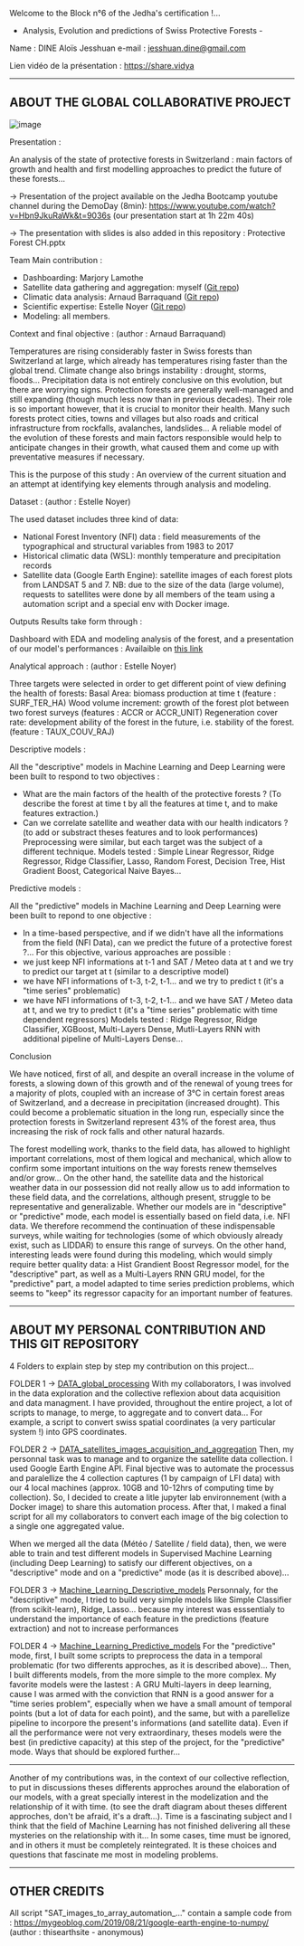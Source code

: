 Welcome to the Block n°6 of the Jedha's certification !...
 - Analysis, Evolution and predictions of Swiss Protective Forests - 

Name : DINE Aloïs Jesshuan
e-mail : jesshuan.dine@gmail.com

Lien vidéo de la présentation :
https://share.vidya

-------------------
ABOUT THE GLOBAL COLLABORATIVE PROJECT
-------------------

![image](./illustr/presentation.jpg)

Presentation :

An analysis of the state of protective forests in Switzerland : main factors of growth and health and first modelling approaches to predict the future of these forests...

-> Presentation of the project available on the Jedha Bootcamp youtube channel during the DemoDay (8min):
https://www.youtube.com/watch?v=Hbn9JkuRaWk&t=9036s
(our presentation start at 1h 22m 40s)

-> The presentation with slides is also added in this repository : Protective Forest CH.pptx

Team Main contribution :

- Dashboarding: Marjory Lamothe
- Satellite data gathering and aggregation: myself ([Git repo](https://github.com/MarjoryLamothe))
- Climatic data analysis: Arnaud Barraquand ([Git repo](https://github.com/Ukratic/Protection-Forests))
- Scientific expertise: Estelle Noyer ([Git repo](https://github.com/NoyE-R/JF_B6_ProtectiveForest/blob/main/README.md))
- Modeling: all members.

Context and final objective :
(author : Arnaud Barraquand)

Temperatures are rising considerably faster in Swiss forests than Switzerland at large, which already has temperatures rising faster than the global trend.
Climate change also brings instability : drought, storms, floods... Precipitation data is not entirely conclusive on this evolution, but there are worrying signs.
Protection forests are generally well-managed and still expanding (though much less now than in previous decades). Their role is so important however, that it is crucial to monitor their health.
Many such forests protect cities, towns and villages but also roads and critical infrastructure from rockfalls, avalanches, landslides...
A reliable model of the evolution of these forests and main factors responsible would help to anticipate changes in their growth, what caused them and come up with preventative measures if necessary.

This is the purpose of this study : An overview of the current situation and an attempt at identifying key elements through analysis and modeling.


Dataset :
(author : Estelle Noyer)

The used dataset includes three kind of data:

- National Forest Inventory (NFI) data : field measurements of the typographical and structural variables from 1983 to 2017
- Historical climatic data (WSL): monthly temperature and precipitation records
- Satellite data (Google Earth Engine): satellite images of each forest plots from LANDSAT 5 and 7.
NB: due to the size of the data (large volume), requests to satellites were done by all members of the team using a automation script and a special env with Docker image.

Outputs Results take form through :

Dashboard with EDA and modeling analysis of the forest, and a presentation of our model's performances :
Availaible on [this link](https://ukratic-protection-forests-dashboard-home-fsgk56.streamlit.app/)

Analytical approach :
(author : Estelle Noyer)

Three targets were selected in order to get different point of view defining the health of forests:
Basal Area: biomass production at time t (feature : SURF_TER_HA)
Wood volume increment: growth of the forest plot between two forest surveys (features : ACCR or ACCR_UNIT)
Regeneration cover rate: development ability of the forest in the future, i.e. stability of the forest. (feature : TAUX_COUV_RAJ)


Descriptive models :

All the "descriptive" models in Machine Learning and Deep Learning were been built to respond to two objectives :
- What are the main factors of the health of the protective forests ? (To describe the forest at time t by all the features at time t, and to make features extraction.)
- Can we correlate satellite and weather data with our health indicators ? (to add or substract theses features and to look performances)
Preprocessing were similar, but each target was the subject of a different technique.
Models tested : Simple Linear Regressor, Ridge Regressor, Ridge Classifier, Lasso, Random Forest, Decision Tree, Hist Gradient Boost, Categorical Naive Bayes...

Predictive models : 

All the "predictive" models in Machine Learning and Deep Learning were been built to repond to one objective :
- In a time-based perspective, and if we didn't have all the informations from the field (NFI Data), can we predict the future of a protective forest ?...
For this objective, various approaches are possible :
- we just keep NFI informations at t-1 and SAT / Meteo data at t and we try to predict our target at t (similar to a descriptive model)
- we have NFI informations of t-3, t-2, t-1... and we try to predict t (it's a "time series" problematic)
- we have NFI informations of t-3, t-2, t-1... and we have SAT / Meteo data at t, and we try to predict t (it's a "time series" problematic with time dependent regressors)
Models tested : Ridge Regressor, Ridge Classifier, XGBoost, Multi-Layers Dense, Mutli-Layers RNN with additional pipeline of Multi-Layers Dense...

Conclusion

We have noticed, first of all, and despite an overall increase in the volume of forests, a slowing down of this growth and of the renewal of young trees for a majority of plots, coupled with an increase of 3°C in certain forest areas of Switzerland, and a decrease in precipitation (increased drought).
This could become a problematic situation in the long run, especially since the protection forests in Switzerland represent 43% of the forest area, thus increasing the risk of rock falls and other natural hazards.

The forest modelling work, thanks to the field data, has allowed to highlight important correlations, most of them logical and mechanical, which allow to confirm some important intuitions on the way forests renew themselves and/or grow... On the other hand, the satellite data and the historical weather data in our possession did not really allow us to add information to these field data, and the correlations, although present, struggle to be representative and generalizable.
Whether our models are in "descriptive" or "predictive" mode, each model is essentially based on field data, i.e. NFI data. We therefore recommend the continuation of these indispensable surveys, while waiting for technologies (some of which obviously already exist, such as LIDDAR) to ensure this range of surveys. 
On the other hand, interesting leads were found during this modeling, which would simply require better quality data: a Hist Grandient Boost Regressor model, for the "descriptive" part, as well as a Multi-Layers RNN GRU model, for the "predictive" part, a model adapted to time series prediction problems, which seems to "keep" its regressor capacity for an important number of features.


-------------------
ABOUT MY PERSONAL CONTRIBUTION AND THIS GIT REPOSITORY
-------------------

4 Folders to explain step by step my contribution on this project...

FOLDER 1 -> [DATA_global_processing](1_DATA_global_processing)
With my collaborators, I was involved in the data exploration and the collective reflexion about data acquisition and data managment. I have provided, throughout the entire project, a lot of scripts to manage, to merge, to aggregate and to convert data... For example,  a script to convert swiss spatial coordinates (a very particular system !) into GPS coordinates. 

FOLDER 2 -> [DATA_satellites_images_acquisition_and_aggregation](2_DATA_satellites_images_acquisition_and_aggregation)
Then, my personnal task was to manage and to organize the satellite data collection. I used Google Earth Engine API. Final bjective was to automate the processus and paralellize the 4 collection captures (1 by campaign of LFI data) with our 4 local machines (approx. 10GB and 10-12hrs of computing time by collection). So, I decided to create a litle jupyter lab environnement (with a Docker image) to share this automation process. After that, I maked a final script for all my collaborators to convert each image of the big colection to a single one aggregated value.

When we merged all the data (Météo / Satellite / field data), then, we were able to train and test different models in Supervised Machine Learning (including Deep Learning) to satisfy our different objectives, on a "descriptive" mode and on a "predictive" mode (as it is described above)...

FOLDER 3 -> [Machine_Learning_Descriptive_models](3_Machine_Learning_Descriptive_models)
Personnaly, for the "descriptive" mode, I tried to build very simple models like Simple Classifier (from scikit-learn), Ridge, Lasso... because my interest was esssentialy to understand the importance of each feature in the predictions (feature extraction) and not to increase performances

FOLDER 4 -> [Machine_Learning_Predictive_models](4_Machine_Learning_Predictive_models)
For the "predictive" mode, first, I built some scripts to preprocess the data in a temporal problematic (for two differents approches, as it is described above)... Then, I built differents models, from the more simple to the more complex. My favorite models were the lastest : A GRU Multi-layers in deep learning, cause I was armed with the conviction that RNN is a good answer for a "time series problem", especially when we have a small amount of temporal points (but a lot of data for each point), and the same, but with a parellelize pipeline to incorpore the present's informations (and satellite data). Even if all the performance were not very extraordinary, theses models were the best (in predictive capacity) at this step of the project, for the "predictive" mode. Ways that should be explored further...

---
Another of my contributions was, in the context of our collective reflection, to put in discussions theses differents approches around the elaboration of our models, with a great specially interest in the modelization and the relationship of it with time. (to see the draft diagram about theses different approches, don't be afraid, it's a draft...).
Time is a fascinating subject and I think that the field of Machine Learning has not finished delivering all these mysteries on the relationship with it... In some cases, time must be ignored, and in others it must be completely reintegrated. It is these choices and questions that fascinate me most in modeling problems.

-------------------
OTHER CREDITS
-------------------

All script "SAT_images_to_array_automation_..." contain a sample code from :
https://mygeoblog.com/2019/08/21/google-earth-engine-to-numpy/
(author : thisearthsite - anonymous)
